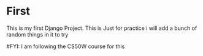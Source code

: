 # First
This is my first Django Project. This is Just for practice i will add a bunch of random things in it to try

#FYI: I am following the CS50W course for this
